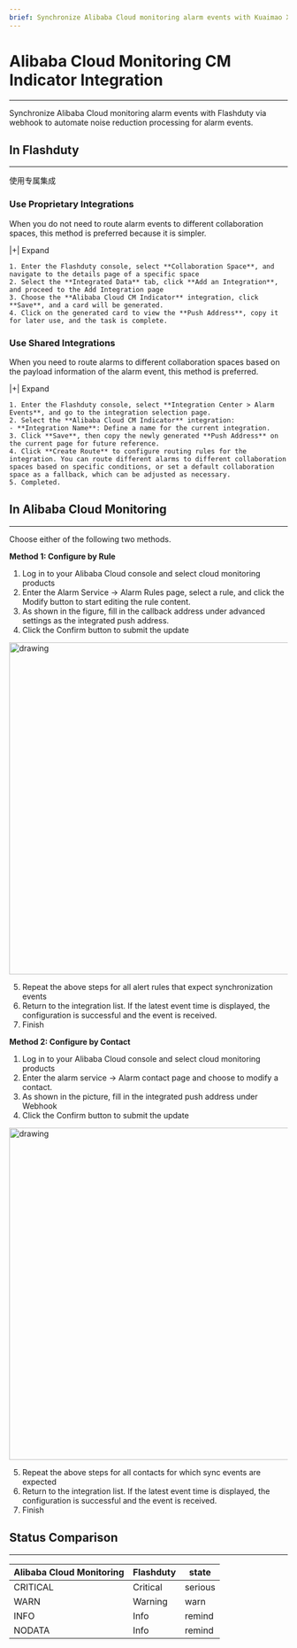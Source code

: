 ```yaml
---
brief: Synchronize Alibaba Cloud monitoring alarm events with Kuaimao Xinyun via webhook to automate noise reduction processing for alarm events
---
```


# Alibaba Cloud Monitoring CM Indicator Integration

---

Synchronize Alibaba Cloud monitoring alarm events with Flashduty via webhook to automate noise reduction processing for alarm events.

## In Flashduty
---
使用专属集成

### Use Proprietary Integrations

When you do not need to route alarm events to different collaboration spaces, this method is preferred because it is simpler.


|+| Expand

    1. Enter the Flashduty console, select **Collaboration Space**, and navigate to the details page of a specific space
    2. Select the **Integrated Data** tab, click **Add an Integration**, and proceed to the Add Integration page
    3. Choose the **Alibaba Cloud CM Indicator** integration, click **Save**, and a card will be generated.
    4. Click on the generated card to view the **Push Address**, copy it for later use, and the task is complete.

### Use Shared Integrations

When you need to route alarms to different collaboration spaces based on the payload information of the alarm event, this method is preferred.


|+| Expand

    1. Enter the Flashduty console, select **Integration Center > Alarm Events**, and go to the integration selection page.
    2. Select the **Alibaba Cloud CM Indicator** integration:
    - **Integration Name**: Define a name for the current integration.
    3. Click **Save**, then copy the newly generated **Push Address** on the current page for future reference.
    4. Click **Create Route** to configure routing rules for the integration. You can route different alarms to different collaboration spaces based on specific conditions, or set a default collaboration space as a fallback, which can be adjusted as necessary.
    5. Completed.


## In Alibaba Cloud Monitoring
---
Choose either of the following two methods.

**Method 1: Configure by Rule**

<div id="!"><ol><li>Log in to your Alibaba Cloud console and select cloud monitoring products</li><li> Enter the Alarm Service -> Alarm Rules page, select a rule, and click the Modify button to start editing the rule content.</li><li> As shown in the figure, fill in the callback address under advanced settings as the integrated push address.</li><li> Click the Confirm button to submit the update</li></ol><img alt="drawing" width="600" src="https://fcdoc.github.io/img/n5-x2vmAcZT9W1drSq44Cz74Tmi7RGcJCjr2w_n3Vls.avif"><ol start="5"><li> Repeat the above steps for all alert rules that expect synchronization events</li><li> Return to the integration list. If the latest event time is displayed, the configuration is successful and the event is received.</li><li> Finish</li></ol></div>

**Method 2: Configure by Contact**

<div id="!"><ol><li>Log in to your Alibaba Cloud console and select cloud monitoring products</li><li> Enter the alarm service -> Alarm contact page and choose to modify a contact.</li><li> As shown in the picture, fill in the integrated push address under Webhook</li><li> Click the Confirm button to submit the update</li></ol><img alt="drawing" width="600" src="https://fcdoc.github.io/img/tJbcFhqxnFI_YxB1_byBDX_PODjjD-DNSFzTXoCKZFM.avif"><ol start="5"><li> Repeat the above steps for all contacts for which sync events are expected</li><li> Return to the integration list. If the latest event time is displayed, the configuration is successful and the event is received.</li><li> Finish</li></ol></div>

## Status Comparison
---
<div class="md-block">

| Alibaba Cloud Monitoring |  Flashduty  | state |
| ------------ | -------- | ---- |
| CRITICAL     | Critical | serious |
| WARN         | Warning  | warn |
| INFO         | Info     | remind |
| NODATA       | Info     | remind |

</div>